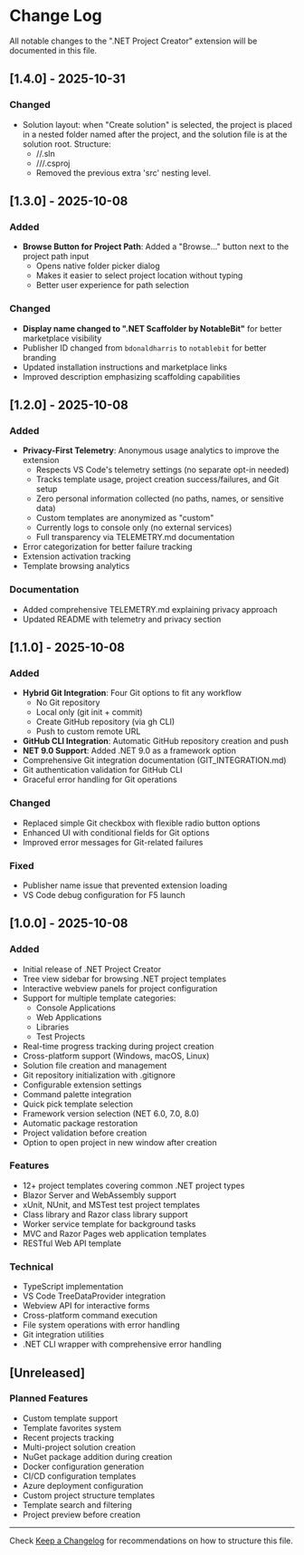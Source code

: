 # Change Log

All notable changes to the ".NET Project Creator" extension will be documented in this file.

## [1.4.0] - 2025-10-31

### Changed
- Solution layout: when "Create solution" is selected, the project is placed in a nested folder named after the project, and the solution file is at the solution root. Structure:
  - <chosen path>/<ProjectName>/.sln
  - <chosen path>/<ProjectName>/<ProjectName>/<ProjectName>.csproj
  - Removed the previous extra 'src' nesting level.

## [1.3.0] - 2025-10-08

### Added
- **Browse Button for Project Path**: Added a "Browse..." button next to the project path input
  - Opens native folder picker dialog
  - Makes it easier to select project location without typing
  - Better user experience for path selection

### Changed
- **Display name changed to ".NET Scaffolder by NotableBit"** for better marketplace visibility
- Publisher ID changed from `bdonaldharris` to `notablebit` for better branding
- Updated installation instructions and marketplace links
- Improved description emphasizing scaffolding capabilities

## [1.2.0] - 2025-10-08

### Added
- **Privacy-First Telemetry**: Anonymous usage analytics to improve the extension
  - Respects VS Code's telemetry settings (no separate opt-in needed)
  - Tracks template usage, project creation success/failures, and Git setup
  - Zero personal information collected (no paths, names, or sensitive data)
  - Custom templates are anonymized as "custom"
  - Currently logs to console only (no external services)
  - Full transparency via TELEMETRY.md documentation
- Error categorization for better failure tracking
- Extension activation tracking
- Template browsing analytics

### Documentation
- Added comprehensive TELEMETRY.md explaining privacy approach
- Updated README with telemetry and privacy section

## [1.1.0] - 2025-10-08

### Added
- **Hybrid Git Integration**: Four Git options to fit any workflow
  - No Git repository
  - Local only (git init + commit)
  - Create GitHub repository (via gh CLI)
  - Push to custom remote URL
- **GitHub CLI Integration**: Automatic GitHub repository creation and push
- **NET 9.0 Support**: Added .NET 9.0 as a framework option
- Comprehensive Git integration documentation (GIT_INTEGRATION.md)
- Git authentication validation for GitHub CLI
- Graceful error handling for Git operations

### Changed
- Replaced simple Git checkbox with flexible radio button options
- Enhanced UI with conditional fields for Git options
- Improved error messages for Git-related failures

### Fixed
- Publisher name issue that prevented extension loading
- VS Code debug configuration for F5 launch

## [1.0.0] - 2025-10-08

### Added
- Initial release of .NET Project Creator
- Tree view sidebar for browsing .NET project templates
- Interactive webview panels for project configuration
- Support for multiple template categories:
  - Console Applications
  - Web Applications
  - Libraries
  - Test Projects
- Real-time progress tracking during project creation
- Cross-platform support (Windows, macOS, Linux)
- Solution file creation and management
- Git repository initialization with .gitignore
- Configurable extension settings
- Command palette integration
- Quick pick template selection
- Framework version selection (NET 6.0, 7.0, 8.0)
- Automatic package restoration
- Project validation before creation
- Option to open project in new window after creation

### Features
- 12+ project templates covering common .NET project types
- Blazor Server and WebAssembly support
- xUnit, NUnit, and MSTest test project templates
- Class library and Razor class library support
- Worker service template for background tasks
- MVC and Razor Pages web application templates
- RESTful Web API template

### Technical
- TypeScript implementation
- VS Code TreeDataProvider integration
- Webview API for interactive forms
- Cross-platform command execution
- File system operations with error handling
- Git integration utilities
- .NET CLI wrapper with comprehensive error handling

## [Unreleased]

### Planned Features
- Custom template support
- Template favorites system
- Recent projects tracking
- Multi-project solution creation
- NuGet package addition during creation
- Docker configuration generation
- CI/CD configuration templates
- Azure deployment configuration
- Custom project structure templates
- Template search and filtering
- Project preview before creation

---

Check [Keep a Changelog](http://keepachangelog.com/) for recommendations on how to structure this file.
